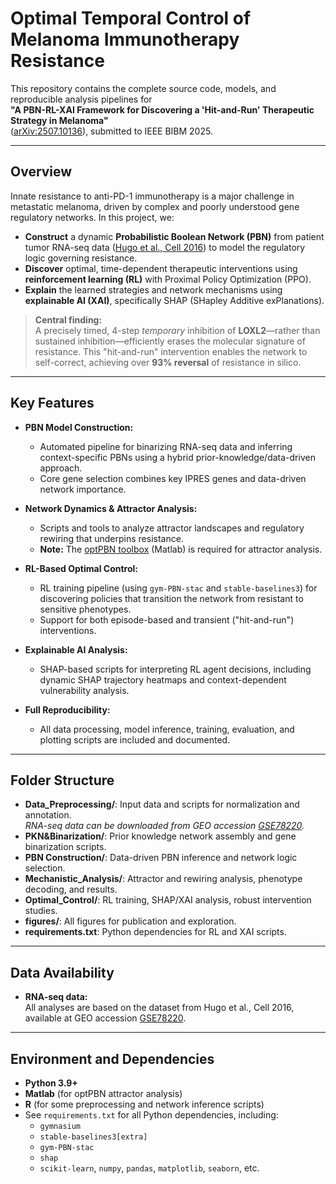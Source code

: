 # Optimal Temporal Control of Melanoma Immunotherapy Resistance

This repository contains the complete source code, models, and reproducible analysis pipelines for  
**"A PBN-RL-XAI Framework for Discovering a 'Hit-and-Run' Therapeutic Strategy in Melanoma"**  
([arXiv:2507.10136](https://arxiv.org/abs/2507.10136)), submitted to IEEE BIBM 2025.

---

## Overview

Innate resistance to anti-PD-1 immunotherapy is a major challenge in metastatic melanoma, driven by complex and poorly understood gene regulatory networks. In this project, we:

- **Construct** a dynamic **Probabilistic Boolean Network (PBN)** from patient tumor RNA-seq data ([Hugo et al., Cell 2016](https://www.ncbi.nlm.nih.gov/geo/query/acc.cgi?acc=GSE78220)) to model the regulatory logic governing resistance.
- **Discover** optimal, time-dependent therapeutic interventions using **reinforcement learning (RL)** with Proximal Policy Optimization (PPO).
- **Explain** the learned strategies and network mechanisms using **explainable AI (XAI)**, specifically SHAP (SHapley Additive exPlanations).

> **Central finding:**  
> A precisely timed, 4-step *temporary* inhibition of **LOXL2**—rather than sustained inhibition—efficiently erases the molecular signature of resistance. This "hit-and-run" intervention enables the network to self-correct, achieving over **93% reversal** of resistance in silico.

---

## Key Features

- **PBN Model Construction:**  
  - Automated pipeline for binarizing RNA-seq data and inferring context-specific PBNs using a hybrid prior-knowledge/data-driven approach.
  - Core gene selection combines key IPRES genes and data-driven network importance.

- **Network Dynamics & Attractor Analysis:**  
  - Scripts and tools to analyze attractor landscapes and regulatory rewiring that underpins resistance.
  - **Note:** The [optPBN toolbox](https://journals.plos.org/plosone/article?id=10.1371/journal.pone.0098001) (Matlab) is required for attractor analysis.

- **RL-Based Optimal Control:**  
  - RL training pipeline (using `gym-PBN-stac` and `stable-baselines3`) for discovering policies that transition the network from resistant to sensitive phenotypes.
  - Support for both episode-based and transient ("hit-and-run") interventions.

- **Explainable AI Analysis:**  
  - SHAP-based scripts for interpreting RL agent decisions, including dynamic SHAP trajectory heatmaps and context-dependent vulnerability analysis.

- **Full Reproducibility:**  
  - All data processing, model inference, training, evaluation, and plotting scripts are included and documented.

---

## Folder Structure
- **Data_Preprocessing/**: Input data and scripts for normalization and annotation.  
  *RNA-seq data can be downloaded from GEO accession [GSE78220](https://www.ncbi.nlm.nih.gov/geo/query/acc.cgi?acc=GSE78220).*
- **PKN&Binarization/**: Prior knowledge network assembly and gene binarization scripts.
- **PBN Construction/**: Data-driven PBN inference and network logic selection.
- **Mechanistic_Analysis/**: Attractor and rewiring analysis, phenotype decoding, and results.  
- **Optimal_Control/**: RL training, SHAP/XAI analysis, robust intervention studies.
- **figures/**: All figures for publication and exploration.
- **requirements.txt**: Python dependencies for RL and XAI scripts.

---

## Data Availability

- **RNA-seq data:**  
  All analyses are based on the dataset from Hugo et al., Cell 2016, available at GEO accession [GSE78220](https://www.ncbi.nlm.nih.gov/geo/query/acc.cgi?acc=GSE78220).

---

## Environment and Dependencies

- **Python 3.9+**
- **Matlab** (for optPBN attractor analysis)
- **R** (for some preprocessing and network inference scripts)
- See `requirements.txt` for all Python dependencies, including:
    - `gymnasium`
    - `stable-baselines3[extra]`
    - `gym-PBN-stac`
    - `shap`
    - `scikit-learn`, `numpy`, `pandas`, `matplotlib`, `seaborn`, etc.

